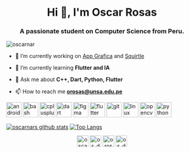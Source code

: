 <h1 align="center">Hi 👋, I'm Oscar Rosas</h1>
<h3 align="center">A passionate student on Computer Science from Peru.</h3>

<p align="left"> <img src="https://komarev.com/ghpvc/?username=oscarnar" alt="oscarnar" /> </p>

- 🔭 I’m currently working on [App Grafica](https://github.com/oscarnar/appCompuGrafica) and [Squirtle](https://github.com/oscarnar/Squirtle)

- 🌱 I’m currently learning **Flutter and IA**

- 💬 Ask me about **C++, Dart, Python, Flutter**

- 📫 How to reach me **orosas@unsa.edu.pe**

<p align="left"><img src="https://cdn.jsdelivr.net/gh/devicons/devicon/icons/android/android-original-wordmark.svg" alt="android" width="40" height="40"/> <img src="https://www.vectorlogo.zone/logos/gnu_bash/gnu_bash-icon.svg" alt="bash" width="40" height="40"/> <img src="https://cdn.jsdelivr.net/gh/devicons/devicon/icons/cplusplus/cplusplus-original.svg" alt="cplusplus" width="40" height="40"/> <img src="https://www.vectorlogo.zone/logos/dartlang/dartlang-icon.svg" alt="dart" width="40" height="40"/> <img src="https://www.vectorlogo.zone/logos/figma/figma-icon.svg" alt="figma" width="40" height="40"/> <img src="https://www.vectorlogo.zone/logos/flutterio/flutterio-icon.svg" alt="flutter" width="40" height="40"/> <img src="https://www.vectorlogo.zone/logos/git-scm/git-scm-icon.svg" alt="git" width="40" height="40"/> <img src="https://cdn.jsdelivr.net/gh/devicons/devicon/icons/linux/linux-original.svg" alt="linux" width="40" height="40"/> <img src="https://www.vectorlogo.zone/logos/opencv/opencv-icon.svg" alt="opencv" width="40" height="40"/> <img src="https://cdn.jsdelivr.net/gh/devicons/devicon/icons/python/python-original.svg" alt="python" width="40" height="40"/></p><p><img align="left" 


[![oscarnars github stats](https://github-readme-stats.vercel.app/api?&username=oscarnar&count_private=true&hide_border=true&bg_color=30,e96443,904e95&title_color=fff&text_color=fff)](https://github.com/oscarnar)
[![Top Langs](https://github-readme-stats.vercel.app/api/top-langs/?username=oscarnar&layout=compact&hide_border=true&bg_color=30,e96443,904e95&title_color=fff&text_color=fff)](https://github.com/oscarnar)


<p align="center">
<a href="https://codepen.io/oscarnar" target="blank"><img align="center" src="https://cdn.jsdelivr.net/npm/simple-icons@3.0.1/icons/codepen.svg" alt="oscarnar" height="30" width="30" /></a>
<a href="https://twitter.com/os_damon" target="blank"><img align="center" src="https://cdn.jsdelivr.net/npm/simple-icons@3.0.1/icons/twitter.svg" alt="os_damon" height="30" width="30" /></a>
<a href="https://fb.com/orosas58" target="blank"><img align="center" src="https://cdn.jsdelivr.net/npm/simple-icons@3.0.1/icons/facebook.svg" alt="orosas58" height="30" width="30" /></a>
<a href="https://instagram.com/os_damon" target="blank"><img align="center" src="https://cdn.jsdelivr.net/npm/simple-icons@3.0.1/icons/instagram.svg" alt="os_damon" height="30" width="30" /></a>
</p>
